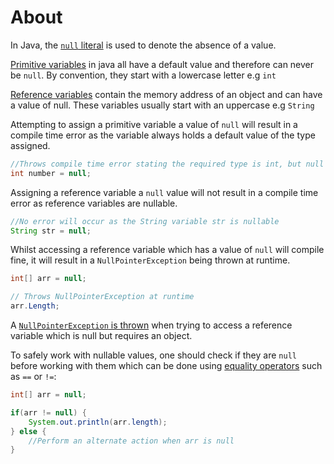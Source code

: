 # About

In Java, the [`null` literal][null-keyword] is used to denote the absence of a value.

[Primitive variables][primitive-data-types] in java all have a default value and therefore can never be `null`.
By convention, they start with a lowercase letter e.g `int`

[Reference variables][reference-data-types] contain the memory address of an object and can have a value of null.
These variables usually start with an uppercase e.g `String`

Attempting to assign a primitive variable a value of `null` will result in a compile time error as the variable always holds
a default value of the type assigned.

```java
//Throws compile time error stating the required type is int, but null was provided
int number = null;
```

Assigning a reference variable a `null` value will not result in a compile time error as reference variables are nullable.

```java
//No error will occur as the String variable str is nullable
String str = null;
```

Whilst accessing a reference variable which has a value of `null` will compile fine, it will result in a `NullPointerException` being thrown at runtime.

```java
int[] arr = null;

// Throws NullPointerException at runtime
arr.Length;
```

A [`NullPointerException` is thrown][null-pointer-exception] when trying to access a reference variable which is null but requires an object.

To safely work with nullable values, one should check if they are `null` before working with them which can be done using [equality operators][equality-operators] such as `==` or `!=`:

```java
int[] arr = null;

if(arr != null) {
    System.out.println(arr.length);
} else {
    //Perform an alternate action when arr is null
}
```

[null-keyword]: https://docs.oracle.com/javase/specs/jls/se7/html/jls-3.html#jls-3.10.7
[primitive-data-types]: https://docs.oracle.com/javase/tutorial/java/nutsandbolts/datatypes.html
[reference-data-types]: https://docs.oracle.com/javase/specs/jls/se7/html/jls-4.html#jls-4.3
[null-pointer-exception]: https://docs.oracle.com/javase/8/docs/api/java/lang/NullPointerException.html
[equality-operators]: https://docs.oracle.com/javase/tutorial/java/nutsandbolts/op2.html
